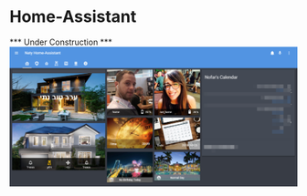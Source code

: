 # Home-Assistant
***  Under Construction  ***
<img src="https://github.com/natylaza89/Home-Assistant/blob/master/HA%20Screenshots/main.png">
